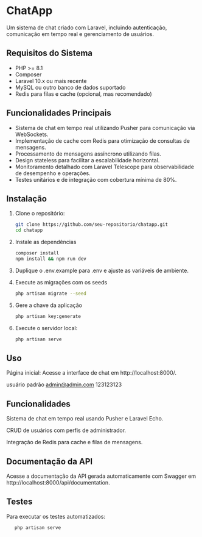 # ChatApp

Um sistema de chat criado com Laravel, incluindo autenticação, comunicação em tempo real e gerenciamento de usuários.

## Requisitos do Sistema

- PHP >= 8.1
- Composer
- Laravel 10.x ou mais recente
- MySQL ou outro banco de dados suportado
- Redis para filas e cache (opcional, mas recomendado)


## Funcionalidades Principais
- Sistema de chat em tempo real utilizando Pusher para comunicação via WebSockets.
- Implementação de cache com Redis para otimização de consultas de mensagens.
- Processamento de mensagens assíncrono utilizando filas.
- Design stateless para facilitar a escalabilidade horizontal.
- Monitoramento detalhado com Laravel Telescope para observabilidade de desempenho e operações.
- Testes unitários e de integração com cobertura mínima de 80%.


## Instalação

1. Clone o repositório:
   ```bash
   git clone https://github.com/seu-repositorio/chatapp.git
   cd chatapp
   
2. Instale as dependências
   ```bash
   composer install
   npm install && npm run dev
   
3. Duplique o .env.example para .env e ajuste as variáveis de ambiente.

4. Execute as migrações com os seeds
   ```bash
   php artisan migrate --seed
   
5. Gere a chave da aplicação
   ```bash
   php artisan key:generate

6. Execute o servidor local:
   ```bash
   php artisan serve

## Uso
Página inicial: Acesse a interface de chat em http://localhost:8000/.

usuário padrão
admin@admin.com
123123123

## Funcionalidades
Sistema de chat em tempo real usando Pusher e Laravel Echo.

CRUD de usuários com perfis de administrador.

Integração de Redis para cache e filas de mensagens.

## Documentação da API
Acesse a documentação da API gerada automaticamente com Swagger em http://localhost:8000/api/documentation.

## Testes
Para executar os testes automatizados:
```bash
   php artisan serve

